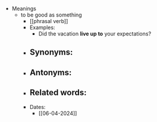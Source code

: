 - Meanings
	- to be good as something
		- [[phrasal verb]]
		- Examples:
			- Did the vacation **live up to** your expectations?
		- Synonyms:
			-
		- Antonyms:
			-
		- Related words:
			-
		- Dates:
			- [[06-04-2024]]